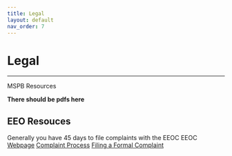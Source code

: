 ```yaml
---
title: Legal
layout: default
nav_order: 7
---
```

# Legal

---

MSPB Resources

**There should be pdfs here**

## EEO Resouces

Generally you have 45 days to file complaints with the EEOC
EEOC [Webpage](https://www.eeoc.gov/)
[Complaint Process](https://www.eeoc.gov/federal-sector/overview-federal-sector-eeo-complaint-process)
[Filing a Formal Complaint](https://www.eeoc.gov/federal-sector/filing-formal-complaint)

